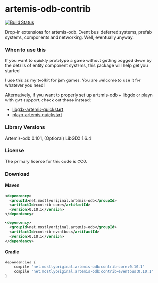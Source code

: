 artemis-odb-contrib
===================

[![Build Status](https://travis-ci.org/DaanVanYperen/artemis-odb-contrib.svg)](https://travis-ci.org/DaanVanYperen/artemis-odb-contrib)

Drop-in extensions for artemis-odb. Event bus, deferred systems, prefab
systems, components and networking. Well, eventually anyway.

### When to use this
If you want to quickly prototype a game without getting bogged down by the
details of entity component systems, this package will help get you started.

I use this as my toolkit for jam games. You are welcome to use it for whatever you need!

Alternatively, if you want to properly set up artemis-odb + libgdx or playn 
with gwt support, check out these instead:
- [libgdx-artemis-quickstart](https://github.com/DaanVanYperen/libgdx-artemis-quickstart)
- [playn-artemis-quickstart](https://github.com/DaanVanYperen/playn-artemis-quickstart)

### Library Versions
Artemis-odb 0.10.1, (Optional) LibGDX 1.6.4

### License
The primary license for this code is CC0.

### Download

#### Maven

```xml
<dependency>
  <groupId>net.mostlyoriginal.artemis-odb</groupId>
  <artifactId>contrib-core</artifactId>
  <version>0.10.1</version>
</dependency>

<dependency>
  <groupId>net.mostlyoriginal.artemis-odb</groupId>
  <artifactId>contrib-eventbus</artifactId>
  <version>0.10.1</version>
</dependency>
```

#### Gradle

```groovy
dependencies { 
    compile "net.mostlyoriginal.artemis-odb:contrib-core:0.10.1"
    compile "net.mostlyoriginal.artemis-odb:contrib-eventbus:0.10.1"
}
```
